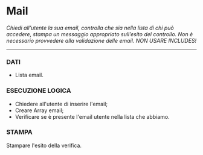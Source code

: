 # Mail
_Chiedi all’utente la sua email,
controlla che sia nella lista di chi può accedere,
stampa un messaggio appropriato sull’esito del controllo.
Non è necessario provvedere alla validazione delle email.
NON USARE INCLUDES!_

---

### DATI
- Lista email.

### ESECUZIONE LOGICA
- Chiedere all'utente di inserire l'email;
- Creare Array email;
- Verificare se è presente l'email utente nella lista che abbiamo.


### STAMPA
Stampare l'esito della verifica.